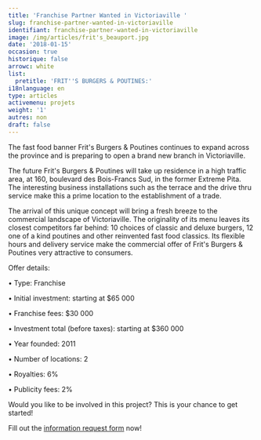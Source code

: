 ```yaml
---
title: 'Franchise Partner Wanted in Victoriaville '
slug: franchise-partner-wanted-in-victoriaville
identifiant: franchise-partner-wanted-in-victoriaville
image: /img/articles/frit's_beauport.jpg
date: '2018-01-15'
occasion: true
historique: false
arrowc: white
list:
  pretitle: 'FRIT''S BURGERS & POUTINES:'
i18nlanguage: en
type: articles
activemenu: projets
weight: '1'
autres: non
draft: false
---
```

The fast food banner Frit's Burgers & Poutines continues to expand across the province and is preparing to open a brand new branch in Victoriaville.

The future Frit's Burgers & Poutines will take up residence in a high traffic area, at 160, boulevard des Bois-Francs Sud, in the former Extreme Pita. The interesting business installations such as the terrace and the drive thru service make this a prime location to the establishment of a trade.

The arrival of this unique concept will bring a fresh breeze to the commercial landscape of Victoriaville. The originality of its menu leaves its closest competitors far behind: 10 choices of classic and deluxe burgers, 12 one of a kind poutines and other reinvented fast food classics. Its flexible hours and delivery service make the commercial offer of Frit's Burgers & Poutines very attractive to consumers.

Offer details:

•	Type: Franchise

•	Initial investment: starting at $65 000

•	Franchise fees: $30 000

•	Investment total (before taxes): starting at $360 000

•	Year founded: 2011

•	Number of locations: 2

•	Royalties: 6%

•	Publicity fees: 2%

Would you like to be involved in this project? This is your chance to get started!

Fill out the [information request form](https://www.groupeblanchette.com/en/become-a-franchisee/) now!
